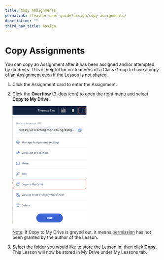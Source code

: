 ```yaml
---
title: Copy Assignments
permalink: /teacher-user-guide/assign/copy-assignments/
description: ""
third_nav_title: Assign
---
```

<h1 id="copy-assignments">Copy Assignments</h1>
<p>You can copy an Assignment after it has been assigned and/or attempted by students. This is helpful for co-teachers of a Class Group to have a copy of an Assignment even if the Lesson is not shared. </p>
<ol>
<li>Click the Assignment card to enter the Assignment. </li>
<li><p>Click the <strong>Overflow</strong> (3-dots icon) to open the right menu and select <strong>Copy to My Drive</strong>.</p>
<p><img style="width: 50%;" src="/images/2Teacher/AS-CopyAssignment1.png"></p>
	<p><u>Note</u>: If Copy to My Drive is greyed out, it means <a target="_blank" href="/teacher-user-guide/assign/allow-students-to-copy-assignments/">permission</a> has not been granted by the author of the Lesson.</p>
</li>
<li><p>Select the folder you would like to store the Lesson in, then click <strong>Copy</strong>. This Lesson will now be stored in My Drive under My Lessons tab.</p>
</li>
</ol>